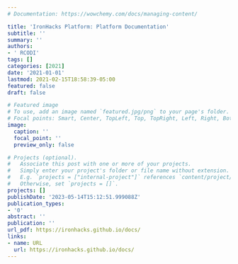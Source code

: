 ```yaml
---
# Documentation: https://wowchemy.com/docs/managing-content/

title: 'IronHacks Platform: Platform Documentation'
subtitle: ''
summary: ''
authors:
- ' RCODI'
tags: []
categories: [2021]
date: '2021-01-01'
lastmod: 2021-02-15T18:58:39-05:00
featured: false
draft: false

# Featured image
# To use, add an image named `featured.jpg/png` to your page's folder.
# Focal points: Smart, Center, TopLeft, Top, TopRight, Left, Right, BottomLeft, Bottom, BottomRight.
image:
  caption: ''
  focal_point: ''
  preview_only: false

# Projects (optional).
#   Associate this post with one or more of your projects.
#   Simply enter your project's folder or file name without extension.
#   E.g. `projects = ["internal-project"]` references `content/project/deep-learning/index.md`.
#   Otherwise, set `projects = []`.
projects: []
publishDate: '2023-05-14T15:12:51.999088Z'
publication_types:
- '0'
abstract: ''
publication: ''
url_pdf: https://ironhacks.github.io/docs/
links:
- name: URL
  url: https://ironhacks.github.io/docs/
---
```


